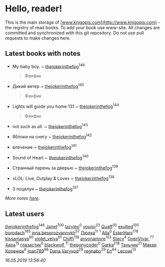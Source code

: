 # Hello, reader!
This is the main storage of [www.knigopis.com](http://www.knigopis.com) - the registry of read books.
To add your book use www-site. All changes are committed and synchronized with this git repository.
Do not use pull requests to make changes here.


## Latest books with notes
* My baby boy. ~ [thejokerinthefog](users/317/317244423-vkontakte)<sup>146</sup>
    > Фанфик

* Дикий ветер ~ [thejokerinthefog](users/317/317244423-vkontakte)<sup>145</sup>
    > Фанфик

* Lights will guide you home 131 ~ [thejokerinthefog](users/317/317244423-vkontakte)<sup>144</sup>
    > Фанфик

* not such as all. ~ [thejokerinthefog](users/317/317244423-vkontakte)<sup>143</sup>

* Яблоки на снегу ~ [thejokerinthefog](users/317/317244423-vkontakte)<sup>142</sup>

* влечение ~ [thejokerinthefog](users/317/317244423-vkontakte)<sup>141</sup>

* Sound of Heart ~ [thejokerinthefog](users/317/317244423-vkontakte)<sup>140</sup>

* Странный парень за дверью ~ [thejokerinthefog](users/317/317244423-vkontakte)<sup>139</sup>

* «LOL: Live, Outplay & Love» ~ [thejokerinthefog](users/317/317244423-vkontakte)<sup>138</sup>

* 3 поцелуя ~ [thejokerinthefog](users/317/317244423-vkontakte)<sup>137</sup>


_More notes [here](latest_books_with_notes.md)._


## Latest users
[thejokerinthefog](users/317/317244423-vkontakte)<sup>146</sup> 
[Janet](users/108/108113656204404967440-google)<sup>700</sup> 
[lazyleo](users/116/116845519572391639637-google)<sup>0</sup> 
[youno](users/302/302928912-vkontakte)<sup>23</sup> 
[Quaff](users/122/12267158-vkontakte)<sup>35</sup> 
[exulted](users/100/100599204551896265722-google)<sup>105</sup> 
[borodach](users/157/15706320-vkontakte)<sup>165</sup> 
[inna.besprozvannykh](users/733/73323849-yandex)<sup>57</sup> 
[Людка](users/111/111038749-vkontakte)<sup>11</sup> 
[](users/114/114792281744850455512-google)<sup>1</sup> 
[Alla](users/103/103352250712959229257-google)<sup>0</sup> 
[EsterHani](users/305/30558181-vkontakte)<sup>178</sup> 
[kissamasya](users/684/68439978-vkontakte)<sup>60</sup> 
[violet_velva](users/116/116961712580551399099-google)<sup>61</sup> 
[Chiffi](users/105/105831994080785626680-google)<sup>118</sup> 
[anvonamore](users/595/5957175-vkontakte)<sup>123</sup> 
[Stacy](users/309/30902475-vkontakte)<sup>4</sup> 
[GvenVivar ](users/158/158266434925901-facebook)<sup>77</sup> 
[4apa](users/117/117392596378069249667-google)<sup>15</sup> 
[глазастик](users/115/115257673890455357280-google)<sup>0</sup> 
[blackwolf ](users/236/236639644-vkontakte)<sup>11</sup> 
[theponycoder](users/195/195144442-vkontakte)<sup>0</sup> 
[Garka](users/115/115753719718250012620-google)<sup>218</sup> 
[Таньчик](users/209/2096581563762610-facebook)<sup>21</sup> 
[Макар Коренюк](users/126/126368737-vkontakte)<sup>6</sup> 
[joan789](users/240/2401650-vkontakte)<sup>98</sup> 
[Daria Varyvod](users/829/829893410524253-facebook)<sup>29</sup> 
[regnabo](users/870/870059322-yandex)<sup>29</sup> 
[En](users/333/333646551-vkontakte)<sup>64</sup> 
[Lecowi](users/521/521873425-vkontakte)<sup>13</sup> 


_16.05.2019 13:56:40_
